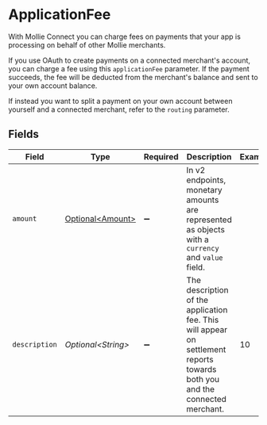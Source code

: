 # ApplicationFee

With Mollie Connect you can charge fees on payments that your app is processing on behalf of other Mollie
merchants.

If you use OAuth to create payments on a connected merchant's account, you can charge a fee using this
`applicationFee` parameter. If the payment succeeds, the fee will be deducted from the merchant's balance and sent
to your own account balance.

If instead you want to split a payment on your own account between yourself and a connected merchant, refer to the
`routing` parameter.


## Fields

| Field                                                                                                                       | Type                                                                                                                        | Required                                                                                                                    | Description                                                                                                                 | Example                                                                                                                     |
| --------------------------------------------------------------------------------------------------------------------------- | --------------------------------------------------------------------------------------------------------------------------- | --------------------------------------------------------------------------------------------------------------------------- | --------------------------------------------------------------------------------------------------------------------------- | --------------------------------------------------------------------------------------------------------------------------- |
| `amount`                                                                                                                    | [Optional\<Amount>](../../models/components/Amount.md)                                                                      | :heavy_minus_sign:                                                                                                          | In v2 endpoints, monetary amounts are represented as objects with a `currency` and `value` field.                           |                                                                                                                             |
| `description`                                                                                                               | *Optional\<String>*                                                                                                         | :heavy_minus_sign:                                                                                                          | The description of the application fee. This will appear on settlement reports towards both you and the<br/>connected merchant. | 10                                                                                                                          |